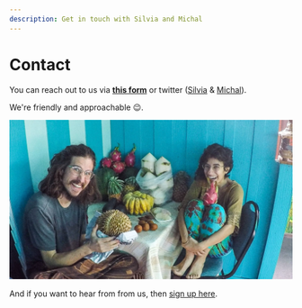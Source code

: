 ```yaml
---
description: Get in touch with Silvia and Michal
---
```


# Contact

You can reach out to us via [**this form**](https://journalsmarter.com/contact/?utm_source=twl&utm_medium=beta&utm_campaign=contact) or twitter \([Silvia](https://twitter.com/this_is_silvia) & [Michal](https://twitter.com/michalkorzonek)\).

We're friendly and approachable 😉.

![Bonus points if you can guess names of all the fruits on the picture above!](.gitbook/assets/fruits.jpg)

And if you want to hear from from us, then [sign up here](https://honeyboom-llp.ck.page/03af8bbee7).

